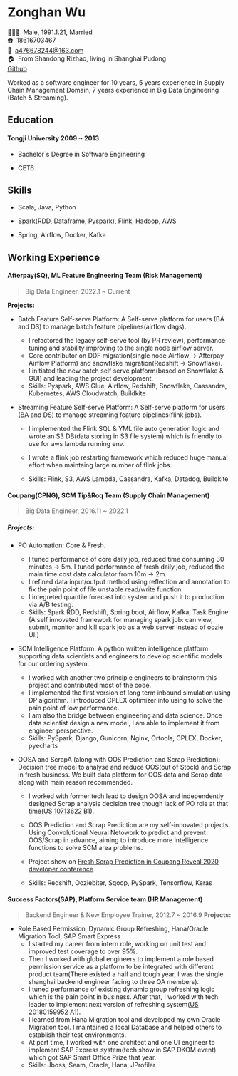 <!-- The (first) h1 will be used as the <title> of the HTML page -->

# Zonghan Wu

<!-- The unordered list immediately after the h1 will be formatted on a single
line. It is intended to be used for contact details -->

:family_man_woman_girl:&nbsp;&nbsp;Male, 1991.1.21, Married  
:phone:&nbsp;&nbsp;18616703467  
:email:&nbsp;&nbsp;<a476678244@163.com>  
:house:&nbsp;&nbsp;From Shandong Rizhao, living in Shanghai Pudong  
[Github](https://github.com/476678244)  

Worked as a software engineer for 10 years, 5 years experience in Supply Chain Management Domain, 7 years experience in Big Data Engineering (Batch & Streaming).



## Education

#### <span>Tongji University</span> <span>2009 ~ 2013</span>
- Bachelor`s Degree in Software Engineering

- CET6

  

## Skills

- Scala, Java, Python

- Spark(RDD, Dataframe, Pyspark), Flink, Hadoop, AWS

- Spring, Airflow, Docker, Kafka

  

## Working Experience

#### Afterpay(SQ), ML Feature Engineering Team (Risk Management)

> Big Data Engineer, 2022.1 ~ Current

**Projects:** 

- Batch Feature Self-serve Platform: A Self-serve platform for users (BA and DS) to manage batch feature pipelines(airflow dags).

  - I refactored the legacy self-serve tool (by PR review), performance tuning and stability improving to the single node airflow server. 
  - Core contributor on DDF migration(single node Airflow -> Afterpay Airflow Platform) and snowflake migration(Redshift -> Snowflake).
  - I initiated the new batch self serve platform(based on Snowflake & GUI) and leading the project development.
  - Skills: Pyspark, AWS Glue, Airflow, Redshift, Snowflake, Cassandra, Kubernetes, AWS Cloudwatch, Buildkite

- Streaming Feature Self-serve Platform: A Self-serve platform for users (BA and DS) to manage streaming feature pipelines(flink jobs).

  - I implemented the Flink SQL & YML file auto generation logic and wrote an S3 DB(data storing in S3 file system) which is friendly to use for aws lambda running env.
  - I wrote a flink job restarting framework which reduced huge manual effort when maintaing large number of flink jobs.

  - Skills: Flink, S3, AWS Lambda, Cassandra, Kafka, Datadog, Buildkite

    

#### Coupang(CPNG), SCM Tip&Roq Team (Supply Chain Management)

> Big Data Engineer, 2016.11 ~ 2022.1

##### Projects:

- PO Automation: Core & Fresh.

  - I tuned performance of core daily job, reduced time consuming 30 minutes -> 5m. I tuned performance of fresh daily job, reduced the main time cost data calculator from 10m -> 2m.
  - I refined data input/output method using reflection and annotation to fix the pain point of file unstable read/write function. 
  - I integreted quantile forecast into system and push it to production via A/B testing.
  - Skills: Spark RDD, Redshift, Spring boot, Airflow, Kafka, Task Engine (A self innovated framework for managing spark job: can view, submit, monitor and kill spark job as a web server instead of oozie UI.)

- SCM Intelligence Platform: A python written intelligence platform supporting data scientists and engineers to develop scientific models for our ordering system.

  - I worked with another two principle engineers to brainstorm this project and contributed most of the code. 
  - I implemented the first version of long term inbound simulation using DP algorithm. I introduced CPLEX optimizer into using to solve the pain point of low performance. 
  - I am also the bridge between engineering and data science. Once data scientist design a new model, I am able to implement it from engineer perspective.
  - Skills: PySpark, Django, Gunicorn, Nginx, Ortools, CPLEX, Docker, pyecharts

- OOSA and ScrapA (along with OOS Prediction and Scrap Prediction): Decision tree model to analyse and reduce OOS(out of Stock) and Scrap in fresh business. We built data platform for OOS data and Scrap data along with main reason recommended.

  - I worked with former tech lead to design OOSA and independently designed Scrap analysis decision tree though lack of PO role at that time([US 10713622 B1](https://patft.uspto.gov/netacgi/nph-Parser?Sect1=PTO2&Sect2=HITOFF&p=1&u=%2Fnetahtml%2FPTO%2Fsearch-bool.html&r=1&f=G&l=50&co1=AND&d=PTXT&s1=%22Wu%3B+Zonghan%22&OS=%22Wu;+Zonghan%22&RS=%22Wu;+Zonghan%22)).

  - OOS Prediction and Scrap Prediction are my self-innovated projects. Using Convolutional Neural Netowork to predict and prevent OOS/Scrap in advance, aiming to introduce more intelligence functions to solve SCM area problems.

  - Project show on [Fresh Scrap Prediction in Coupang Reveal 2020 developer conference](https://www.youtube.com/watch?v=NcRfDcJ-fzQ&ab_channel=CoupangReveal)

  - Skills: Redshift, Ooziebiter, Sqoop, PySpark, Tensorflow, Keras

    


#### Success Factors(SAP), Platform Service team (HR Management)
> Backend Engineer & New Employee Trainer, 2012.7 ~ 2016.9
**Projects:**

- Role Based Permission, Dynamic Group Refreshing, Hana/Oracle Migration Tool, SAP Smart Express
  - I started my career from intern role, working on unit test and improved test coverage to over 95%. 
  - Then I worked with global engineers to implement a role based permission service as a platform to be integrated with different product team(There existed a half and tough year, I was the single shanghai backend engineer facing to three QA members).   
  - I tuned performance of existing dynamic group refreshing logic which is the pain point in business. After that, I worked with tech leader to implement next version of refreshing system([US 20180159952 A1](https://patft.uspto.gov/netacgi/nph-Parser?Sect1=PTO2&Sect2=HITOFF&p=1&u=%2Fnetahtml%2FPTO%2Fsearch-bool.html&r=2&f=G&l=50&co1=AND&d=PTXT&s1=%22Wu%3B+Zonghan%22&OS=%22Wu;+Zonghan%22&RS=%22Wu;+Zonghan%22)). 
  - I learned from Hana Migration tool and developed my own Oracle Migration tool. I maintained a local Database and helped others to establish their test environments. 
  - At part time, I worked with one architect and one UI engineer to implement SAP Express system(tech show in SAP DKOM event) which got SAP Smart Office Prize that year.
  - Skills: Jboss, Seam, Oracle, Hana, JProfiler

